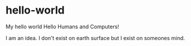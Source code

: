 # hello-world
My hello world
Hello Humans and Computers!

I am an idea. I don't exist on earth surface but I exist on someones mind.
